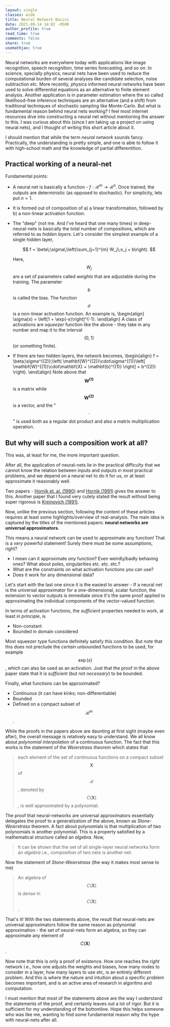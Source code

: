```yaml
---
layout: single
classes: wide
title: Neural Network Basics
date: 2021-09-14 14:02 -0500
author_profile: true
read_time: true
comments: false
share: true
usemathjax: true
---
```


Neural networks are everywhere today with applications like image recognition,
speech recognition, time series forecasting, and so on. In science, specially physics,
neural nets have been used to reduce the computational burden of several analyses like
candidate selection, noise subtraction etc. More recently, physics informed neural
networks have been used to solve differential equations as an alternative to finite
element analysis. Another application is in parameter estimation where the so called
likelihood-free inference techniques are an alternative (and a shift) from traditional
techniques of stochastic sampling like Monte-Carlo. But what is fundamental reason behind
neural nets working? I feel most internet resources dive into constructing a neural net
without mentioning the answer to this. I was curious about this (since I am taking up
a project on using neural nets), and I thought of writing this short article about it.

I should mention that while the term _neural network_ sounds fancy. Practically, the
understanding is pretty simple, and one is able to follow it with high-school math and
the knowledge of partial differentition.

## Practical working of a neural-net
Fundamental points:
- A neural net is basically a function - $f: \mathcal{R}^m \rightarrow \mathcal{R}^n$.
  Once trained, the outputs are deterministic (as opposed to stochastic).
  For simplicity, lets put $n=1$.
- It is formed out of composition of a) a linear transformation, followed by b) a non-linear
  activation function.
- The "deep" (not me. And I've heard that one many times) in deep-neural-nets is basically the
  total number of compositions, which are referred to as _hidden layers_. Let's consider
  the simplest example of a single hidden layer,
  
  $$ f = \beta\;\sigma\;\left(\sum_{j=1}^{m} W_j\;x_j + b\right). $$

  Here, $$W_j$$ are a set of parameters called _weights_ that are adjustable during the
  training. The parameter $$b$$ is called the bias. The function $$\sigma$$ is a non-linear
  activation function. An example is,
\begin{align}
  \sigma(x) = \left[1 + \exp(-x)\right]^{-1}.
\end{align}
  A class of activations are _squeezer_ function like the above - they take in any number and
  map it to the interval $$(0, 1)$$ (or something finite).
- If there are two hidden layers, the network becomes,
\begin{align}
  f = \beta\;\sigma^{(2)}\;\left(
          \mathbf{W}^{(2)}\cdot\sigma^{(1)}\left[
              \mathbf{W}^{(1)}\cdot\mathbf{X} + \mathbf{b}^{(1)}
          \right] + b^{(2)}
      \right).
\end{align}
  Note above that $$\mathbf{W^{(1)}}$$ is a matrix while $$\mathbf{W^{(2)}}$$ is a vector,
  and the "$$\cdot$$" is used both as a regular dot product and also a matrix multiplication
  operation.

## But why will such a composition work at all?
This was, at least for me, the more important question.

After all, the application of neural-nets lie in the practical difficulty that
we cannot know the relation between inputs and outputs in most practical
problems, and we depend on a neural net to do it for us, or at least approximate it
reasonably well.

Two papers - [Hornik et. al. (1990)](https://www.sciencedirect.com/science/article/abs/pii/0893608089900208)
and [Hornik (1991)](https://www.sciencedirect.com/science/article/abs/pii/089360809190009T) gives
the answer to this. Another paper that I found very cutely stated the result without being
super rigorous is [Kreinovich (1991)](https://www.sciencedirect.com/science/article/abs/pii/089360809190074F).

Now, unlike the previous section, following the content of these articles requires at least
some highlights/overview of real-analysis. The main idea is captured by the titles of the
mentioned papers: **neural networks are universal approximators**.

This means a neural network can be used to approximate any function! That is a _very_
powerful statement! Surely there must be some assumptions, right?
- I mean can it approximate _any_ function? Even weirdly/badly behaving ones?
  What about poles, singularities etc. etc. etc.?
- What are the constraints on what activation functions you can use?
- Does it work for any dimensional data?

Let's start with the last one since it is the easiest to answer - If a neural
net is the universal approximator for a one-dimensional, scalar function, the
extension to vector outputs is immediate since it's the same proof applied to
approximating the individual components of the vector-valued function.

In terms of activation functions, the _sufficient_ properties needed to work,
at least _in principle_, is
- Non-constant
- Bounded in domain considered

Most squeezer type functions definitely satisfy this condition. But note that
this does not preclude the _certain_ unbounded functions to be used, for example
$$\exp(x)$$, which can also be used as an activation. Just that the proof in
the above paper state that it is _sufficient_ (but not _necessary_) to be
bounded.

Finally, what functions can be approximated?
- Continuous (it can have kinks; non-differentiable)
- Bounded
- Defined on a compact subset of $$\mathcal{R}^m$$.

While the proofs in the papers above are daunting at first sight (maybe even
after), the overall message is relatively easy to understand. We all know
about _polynomial interpolation_ of a continuous function. The fact that
this works is the statement of the _Weierstrass theorem_ which states that
> each element of the set of continuous functions on a compact subset $$\mathbf{X}$$
of $$\mathcal{R}$$, denoted by $$C(\mathbf{X})$$, is well approximated by
a polynomial.

The proof that neural-networks are universal approximators essentially
delegates the proof to a generalization of the above, known as _Stone-Weierstrass_
theorem. A fact about polynomials is that multiplication of two polynomials
is another polynomial. This is a property satisfied by a mathematical structure
called an _algebra_. Now, 
> It can be shown that the set of all single-layer neural networks form an
_algebra_ i.e., composition of two nets is another net.

Now the statement of _Stone-Weierstrass_ (the way it makes most sense to me)
> An algebra of $$C(\mathbf{X})$$ is _dense_ in $$C(\mathbf{X})$$.

That's it! With the two statements above, the result that neural-nets are
universal approximators follow the same reason as polynomial approximation -
the set of neural-nets form an algebra, so they can approximate any
element of $$C(\mathbf{X})$$.

Now note that this is only a proof of existence. How one reaches the _right_
network i.e., how one adjusts the weights and biases, how many nodes to consider
in a layer, how many layers to use etc, is an entirely different problem.
And this is where the nature and intuition about a specific problem becomes
important, and is an active area of research in algoritms and computation.


I must mention that most of the statements above are the way I understand
the statements of the proof, and certainly leaves out a lot of rigor. But
it is sufficient for my understanding of the bottomline. Hope this helps
someone who was like me, wanting to find some fundamental reason why the
hype with neural-nets after all.
